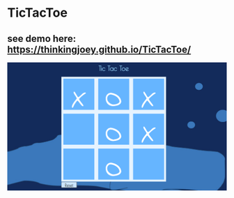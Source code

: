 # TicTacToe

## see demo here: https://thinkingjoey.github.io/TicTacToe/

!["screenshot of the game"](./images/ScreenShot.png)
